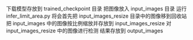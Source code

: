 下载模型存放到 trained_checkpoint 目录
把图像放入 input_images 目录
运行 infer_limit_area.py 将会首先把 input_images_resize 目录中的图像移到回收站
把 input_images 中的图像按比例缩放并存放到 input_images_resize 
对 input_images_resize 中的图像进行检测
结果存放到 output_images
